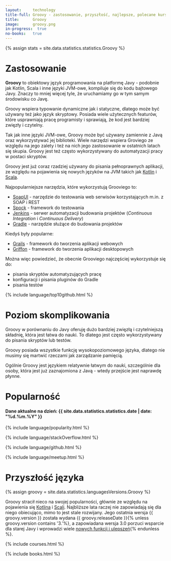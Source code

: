 ```yaml
---
layout:     technology
title-full: Groovy - zastosowanie, przyszłość, najlepsze, polecane kursy
title:      Groovy
image:      groovy.png
in-progress:  true
no-books:   true
---
```


{% assign stats = site.data.statistics.statistics.Groovy %}

# Zastosowanie

**Groovy** to obiektowy język programowania na platformę Javy - podobnie jak Kotlin, Scala i inne języki JVM-owe, kompiluje się do kodu bajtowego Javy. Znaczy to mniej więcej tyle, że uruchamiamy go w tym samym środowisku co Javę.

Groovy wspiera typowanie dynamiczne jak i statyczne, dlatego może być używany też jako język skryptowy. Posiada wiele użytecznych featurów, które usprawniają pracę programisty i sprawiają, że kod jest bardziej zwięzły i czytelny.

Tak jak inne języki JVM-owe, Groovy może być używany zamiennie z Javą oraz wykorzystywać jej biblioteki. Wiele narzędzi wspiera Groviego ze względu na jego zalety i też na nich jego zastosowanie w ostatnich latach się skupia. Groovy jest też często wykorzystywany do automatyzacji pracy w postaci skryptów.

Groovy jest już coraz rzadziej używany do pisania pełnoprawnych aplikacji, ze względu na pojawienia się nowych języków na JVM takich jak [Kotlin](/technologie/kotlin) i [Scala](/technologie/scala).

Najpopularniejsze narzędzia, które wykorzystują Grooviego to:

- [SoapUI](https://www.soapui.org/) - narzędzie do testowania web serwisów korzystających m.in. z SOAP i REST
- [Spock](http://spockframework.org/) - framework do testowania 
- [Jenkins](https://jenkins.io/) - serwer automatyzacji budowania projektów (*Continuous Integration* i *Continuous Delivery*)
- [Gradle](https://gradle.org/) - narzędzie służące do budowania projektów

Kiedyś były popularne:
- [Grails](https://grails.org/) - framework do tworzenia aplikacji webowych
- [Griffon](http://griffon-framework.org/) - framework do tworzenia aplikacji desktopowych

Można więc powiedzieć, że obecnie Grooviego najczęściej wykorzystuje się do:
- pisania skryptów automatyzujących pracę
- konfiguracji i pisania pluginów do Gradle
- pisania testów

{% include language/top10github.html %}

# Poziom skomplikowania

Groovy w porównaniu do Javy oferuję dużo bardziej zwięzłą i czytelniejszą składnię, która jest łatwa do nauki. To dlatego jest często wykorzystywany do pisania skryptów lub testów.

Groovy posiada wszystkie funkcję wysokopoziomowego języka, dlatego nie musimy się martwić rzeczami jak zarządzanie pamięcią.

Ogólnie Groovy jest językiem relatywnie łatwym do nauki, szczególnie dla osoby, która jest już zaznajomiona z Javą - wtedy przejście jest naprawdę płynne.

# Popularność

<h4>Dane aktualne na dzień: {{ site.data.statistics.statistics.date | date: "%d.%m.%Y"  }}</h4>

{% include language/popularity.html %}

{% include language/stackOverflow.html %}

{% include language/github.html %}

{% include language/meetup.html %}

# Przyszłość języka

{% assign groovy = site.data.statistics.languagesVersions.Groovy %}

Groovy stracił nieco na swojej popularności, głównie ze względu na pojawienia się [Kotlina](/technologie/kotlin) i [Scali](/technologie/scala). Najbliższe lata raczej nie zapowiadają się dla niego obiecująco, mimo to jest stale rozwijany. Jego ostatnia wersja {{ groovy.version }} została wydana {{ groovy.releaseDate }}{% unless groovy.version contains '3.'%}, a zapowiadana wersja 3.0 porzuci wsparcie dla starej Javy i wprowadzi wiele [nowych funkcji i ulepszeń](http://groovy-lang.org/releasenotes/groovy-3.0.html){% endunless %}.

{% include courses.html %}

{% include books.html %}




